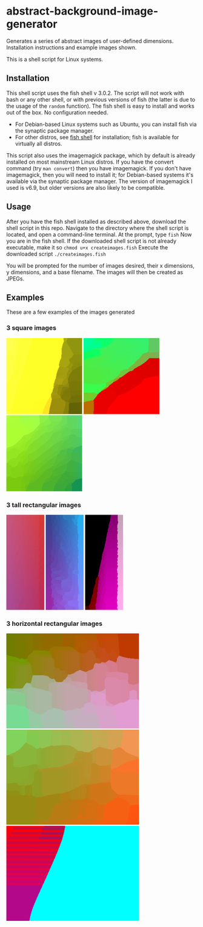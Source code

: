 # abstract-background-image-generator
Generates a series of abstract images of user-defined dimensions. Installation instructions and example images shown.

This is a shell script for Linux systems.

## Installation
This shell script uses the fish shell v 3.0.2. The script will not work with bash or any other shell, or with previous versions of fish (the latter is due to the usage of the `random` function). The fish shell is easy to install and works out of the box. No configuration needed.
- For Debian-based Linux systems such as Ubuntu, you can install fish via the synaptic package manager. 
- For other distros, see [fish shell](https://fishshell.com/) for installation; fish is available for virtually all distros.

This script also uses the imagemagick package, which by default is already installed on most mainstream Linux distros. If you have the convert command (try `man convert`) then you have imagemagick. If you don't have imagemagick, then you will need to install it; for Debian-based systems it's available via the synaptic package manager. The version of imagemagick I used is v6.9, but older versions are also likely to be compatible.

## Usage
After you have the fish shell installed as described above, download the shell script in this repo. Navigate to the directory where the shell script is located, and open a command-line terminal.
At the prompt, type `fish`
Now you are in the fish shell. If the downloaded shell script is not already executable, make it so `chmod u+x createimages.fish`
Execute the downloaded script ` ./createimages.fish `

You will be prompted for the number of images desired, their x dimensions, y dimensions, and a base filename. The images will then be created as JPEGs.

## Examples
These are a few examples of the images generated

### 3 square images
![square 1](examples/square_1.jpg) ![square 2](examples/square_2.jpg) ![square 3](examples/square_3.jpg)

### 3 tall rectangular images
![tall 1](examples/tall_1.jpg) ![tall 2](examples/tall_2.jpg) ![tall 3](examples/tall_3.jpg)

### 3 horizontal rectangular images
![rectangle 1](examples/rectangle_1.jpg) ![rectangle 2](examples/rectangle_2.jpg) ![rectangle 3](examples/rectangle_3.jpg)

